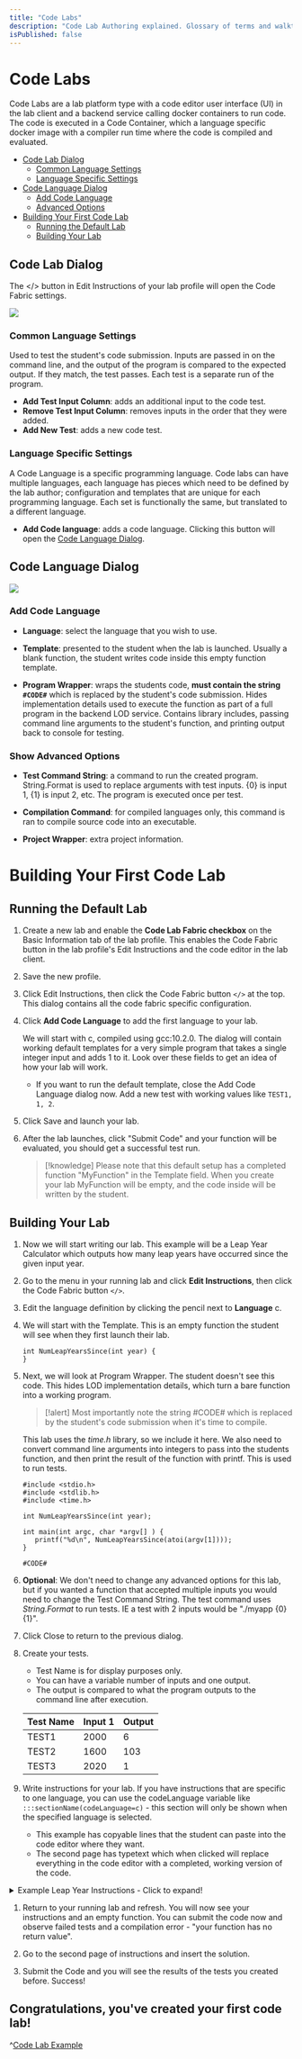 ```yaml
---
title: "Code Labs"
description: "Code Lab Authoring explained. Glossary of terms and walkthrough for creating your first code lab."
isPublished: false
---
```


# Code Labs

Code Labs are a lab platform type with a code editor user interface (UI) in the lab client and a backend service calling docker containers to run code. The code is executed in a Code Container, which a language specific docker image with a compiler run time where the code is compiled and evaluated.

- [Code Lab Dialog](#code-lab-dialog)
    - [Common Language Settings](#common-language-settings)
    - [Language Specific Settings](#language-specific-settings)
- [Code Language Dialog](#code-language-dialog)
    - [Add Code Language](#add-code-language)
    - [Advanced Options](#show-advanced-options)
- [Building Your First Code Lab](#building-your-first-code-lab)
    - [Running the Default Lab](#running-the-default-lab)
    - [Building Your Lab](#building-your-lab)

## Code Lab Dialog

The </> button in Edit Instructions of your lab profile will open the Code Fabric settings. 

![](images/code-lab-dialog.png)

### Common Language Settings

Used to test the student's code submission. Inputs are passed in on the command line, and the output of the program is compared to the expected output. If they match, the test passes. Each test is a separate run of the program.

- **Add Test Input Column**: adds an additional input to the code test.
- **Remove Test Input Column**: removes inputs in the order that they were added.
- **Add New Test**: adds a new code test.

### Language Specific Settings

A Code Language is a specific programming language. Code labs can have multiple languages, each language has pieces which need to be defined by the lab author; configuration and templates that are unique for each programming language. Each set is functionally the same, but translated to a different language.

- **Add Code language**: adds a code language.  Clicking this button will open the [Code Language Dialog](#code-language-dialog).

## Code Language Dialog

![](images/add-code-language.png)

### Add Code Language 

- **Language**: select the language that you wish to use.

- **Template**: presented to the student when the lab is launched. Usually a blank function, the student writes code inside this empty function template.

- **Program Wrapper**: wraps the students code, **must contain the string `#CODE#`** which is replaced by the student's code submission. Hides implementation details used to execute the function as part of a full program in the backend LOD service. Contains library includes, passing command line arguments to the student's function, and printing output back to console for testing.

### Show Advanced Options

- **Test Command String**: a command to run the created program. String.Format is used to replace arguments with test inputs. {0} is input 1, {1} is input 2, etc. The program is executed once per test.

- **Compilation Command**: for compiled languages only, this command is ran to compile source code into an executable.

- **Project Wrapper**: extra project information.

# Building Your First Code Lab

## Running the Default Lab

1. Create a new lab and enable the **Code Lab Fabric checkbox** on the Basic Information tab of the lab profile. This enables the Code Fabric button in the lab profile's Edit Instructions and the code editor in the lab client. 

1. Save the new profile.

1. Click Edit Instructions, then click the Code Fabric button `</>` at the top. This dialog contains all the code fabric specific configuration.

1. Click **Add Code Language** to add the first language to your lab. 

    We will start with c, compiled using gcc:10.2.0. The dialog will contain working default templates for a very simple program that takes a single integer input and adds 1 to it. Look over these fields to get an idea of how your lab will work. 
   - If you want to run the default template, close the Add Code Language dialog now. Add a new test with working values like `TEST1, 1, 2`. 

1. Click Save and launch your lab. 

1. After the lab launches, click "Submit Code" and your function will be evaluated, you should get a successful test run.

   >[!knowledge] Please note that this default setup has a completed function "MyFunction" in the Template field. When you create your lab MyFunction will be empty, and the code inside will be written by the student.

## Building Your Lab

1. Now we will start writing our lab. This example will be a Leap Year Calculator which outputs how many leap years have occurred since the given input year. 

1. Go to the menu in your running lab and click **Edit Instructions**, then click the Code Fabric button `</>`.

1. Edit the language definition by clicking the pencil next to **Language** c.

1. We will start with the Template. This is an empty function the student will see when they first launch their lab.
    
    ```
    int NumLeapYearsSince(int year) {
    }
    ```

1.  Next, we will look at Program Wrapper. The student doesn't see this code. This hides LOD implementation details, which turn a bare function into a working program. 

    > [!alert] Most importantly note the string #CODE# which is replaced by the student's code submission when it's time to compile.
    
    This lab uses the _time.h_ library, so we include it here. We also need to convert command line arguments into integers to pass into the students function, and then print the result of the function with printf. This is used to run tests.   
    ```
    #include <stdio.h>
    #include <stdlib.h>
    #include <time.h>
    
    int NumLeapYearsSince(int year);
    
    int main(int argc, char *argv[] ) {
       printf("%d\n", NumLeapYearsSince(atoi(argv[1])));
    }
    
    #CODE#  
    ```

1. **Optional**: We don't need to change any advanced options for this lab, but if you wanted a function that accepted multiple inputs you would need to change the Test Command String. The test command uses _String.Format_ to run tests. IE a test with 2 inputs would be "./myapp {0} {1}".

1. Click Close to return to the previous dialog.

3. Create your tests. 
    - Test Name is for display purposes only. 
    - You can have a variable number of inputs and one output. 
    - The output is compared to what the program outputs to the command line after execution.

    | Test Name | Input 1 | Output |
    | ----------- | ----------- | ----------- |
    | TEST1 | 2000 | 6 |
    | TEST2 | 1600 | 103 |
    | TEST3 | 2020 | 1 |

4. Write instructions for your lab. If you have instructions that are specific to one language, you can use the codeLanguage variable like `:::sectionName(codeLanguage=c)` - this section will only be shown when the specified language is selected. 
    - This example has copyable lines that the student can paste into the code editor where they want.
   - The second page has typetext which when clicked will replace everything in the code editor with a completed, working version of the code.
<details>
  <summary>Example Leap Year Instructions - Click to expand!</summary>

~~~text 
#Coding Challenge: Leap Years
Your challenge is to write a function in the language of your choice (c, csharp, go, java, php, python) that calculates the number of leap years that have occurred since a given year. 
Examine the NumLeapYearsSince function template.  It contains a template for a function named <i>NumLeapYearsSince</i>. The function accepts a year as a parameter and returns an integer. It needs to be updated to return the number of leap years that have occurred between the input year and the current year. 
The algorithm to determine if a given year is a leap year:
1. If the year is evenly divisible by 4, go to step 2. Otherwise, go to step 5.
1. If the year is evenly divisible by 100, go to step 3. Otherwise, go to step 4.
1. If the year is evenly divisible by 400, go to step 4. Otherwise, go to step 5.
1. The year is a leap year 
1. The year is not a leap year
:::sectionName(codeLanguage=c)
> [!HINT]
> You can get the current year in c with #include <time.h\>
>
> ++time_t t = time(NULL);++
>
> ++struct tm tm = *localtime(&t);++
>
> ++int currentYear = tm.tm_year + 1900;++
:::
:::sectionName(codeLanguage=csharp)
> [!HINT]
> You can get the current year in C# using 
>
> ++DateTime.UtcNow.Year++
:::
:::sectionName(codeLanguage=go)
> [!HINT]
> You can get the current year in go with import ("time")
>
> ++time.Now().Year()++
:::
:::sectionName(codeLanguage=java)
> [!HINT]
> You can get the current year in go with import java.util.Calendar;
>
> ++Calendar.getInstance().get(Calendar.YEAR);++
:::
:::sectionName(codeLanguage=php)
> [!HINT]
> You can get the current year in php using 
>
> ++date("Y");++
:::
:::sectionName(codeLanguage=python)
> [!HINT]
> You can get the current year in go with import datetime
>
> ++currentYear = datetime.datetime.now().year++
:::
Run and test your algorithm at any time by clicking the Submit Code button below the editor.
Complete your work in the code editor to the left.
===
#Test your work
How many leap years have occurred since 2000?
How many leap years have occurred since 1600?
Is 2020 a leap year?
##Need Some Help?
:::sectionName(codeLanguage=c)
[C] Solution
    int NumLeapYearsSince(int year)
    {
        int numLeapYears = 0;
        time_t t = time(NULL);
        struct tm tm = *localtime(&t);
        int currentYear = tm.tm_year + 1900;
        for (int y = year; y <= currentYear; y++)
        {
            if ((y % 4 == 0 && y % 100 != 0) || (y % 400 == 0)) 
            {
                numLeapYears += 1;
            }
        }   
        return numLeapYears;
    }
:::
:::sectionName(codeLanguage=csharp)
[C#] Solution
    int NumLeapYearsSince(int year)
    {
        var numLeapYears = 0;
        var currentYear = DateTime.UtcNow.Year;
        for (var y = year; y <= currentYear; y++)
        {
            if ((y % 4 == 0 && y % 100 != 0) || (y % 400 == 0))
            {
                numLeapYears += 1;
            }
        }   
        return numLeapYears;
    }
:::
:::sectionName(codeLanguage=go)
[Go] Solution
    func NumLeapYearsSince(year int) int {
        numLeapYears := 0
        currentYear := time.Now().Year()
        for y := year; y <= currentYear; y++ {
            if ((y % 4 == 0 && y % 100 != 0) || (y % 400 == 0)) {
                numLeapYears += 1
            }
        }   
        return numLeapYears
    }
:::
:::sectionName(codeLanguage=java)
[Java] Solution
    int NumLeapYearsSince(int year)
    {
        int numLeapYears = 0;
        int currentYear = Calendar.getInstance().get(Calendar.YEAR);
        for (var y = year; y <= currentYear; y++)
        {
            if ((y % 4 == 0 && y % 100 != 0) || (y % 400 == 0))
            {
                numLeapYears += 1;
            }
        }   
        return numLeapYears;
    }
:::
:::sectionName(codeLanguage=php)
[PHP] Solution
    <?php
    function NumLeapYearsSince($year) {
        $numLeapYears = 0;
        $currentYear = date("Y");
        for ($y = $year; $y <= $currentYear; $y++)
        {
            if( (0 == $y % 4) and (0 != $y % 100) or (0 == $y % 400) )  
            {
                $numLeapYears += 1;
            }
        }   
        return $numLeapYears;
    }
    ?>
:::
:::sectionName(codeLanguage=python)
[Python 3] Solution
    def NumLeapYearsSince(year):
        start = year
        import datetime
        currentYear = datetime.datetime.now().year
        numLeapYears = 0
        while(start <= currentYear):  
            if start % 100 == 0 and start % 400 == 0:
                numLeapYears += 1
                start += 1
            if start % 4 == 0 and start % 100 != 0:
                numLeapYears += 1
                start += 1
            else:
                start += 1
        return numLeapYears
:::
~~~
</details>

1. Return to your running lab and refresh. You will now see your instructions and an empty function. You can submit the code now and observe failed tests and a compilation error - "your function has no return value". 

1. Go to the second page of instructions and insert the solution. 

1. Submit the Code and you will see the results of the tests you created before. Success! 

## Congratulations, you've created your first code lab!

^[Code Lab Example](/code-lab-example.md)
